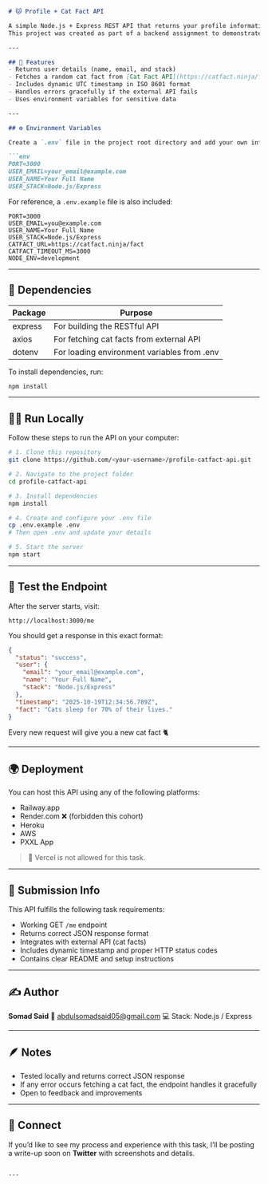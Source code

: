 ````markdown
# 🐱 Profile + Cat Fact API

A simple Node.js + Express REST API that returns your profile information and a random cat fact 🐾.  
This project was created as part of a backend assignment to demonstrate API development, external API integration, and JSON formatting.

---

## 🚀 Features
- Returns user details (name, email, and stack)
- Fetches a random cat fact from [Cat Fact API](https://catfact.ninja/fact)
- Includes dynamic UTC timestamp in ISO 8601 format
- Handles errors gracefully if the external API fails
- Uses environment variables for sensitive data

---

## ⚙️ Environment Variables

Create a `.env` file in the project root directory and add your own information:

```env
PORT=3000
USER_EMAIL=your_email@example.com
USER_NAME=Your Full Name
USER_STACK=Node.js/Express
````

For reference, a `.env.example` file is also included:

```env
PORT=3000
USER_EMAIL=you@example.com
USER_NAME=Your Full Name
USER_STACK=Node.js/Express
CATFACT_URL=https://catfact.ninja/fact
CATFACT_TIMEOUT_MS=3000
NODE_ENV=development
```

---

## 🧰 Dependencies

| Package | Purpose                                     |
| ------- | ------------------------------------------- |
| express | For building the RESTful API                |
| axios   | For fetching cat facts from external API    |
| dotenv  | For loading environment variables from .env |

To install dependencies, run:

```bash
npm install
```

---

## 🧑‍💻 Run Locally

Follow these steps to run the API on your computer:

```bash
# 1. Clone this repository
git clone https://github.com/<your-username>/profile-catfact-api.git

# 2. Navigate to the project folder
cd profile-catfact-api

# 3. Install dependencies
npm install

# 4. Create and configure your .env file
cp .env.example .env
# Then open .env and update your details

# 5. Start the server
npm start
```

---

## 🧪 Test the Endpoint

After the server starts, visit:

```
http://localhost:3000/me
```

You should get a response in this exact format:

```json
{
  "status": "success",
  "user": {
    "email": "your_email@example.com",
    "name": "Your Full Name",
    "stack": "Node.js/Express"
  },
  "timestamp": "2025-10-19T12:34:56.789Z",
  "fact": "Cats sleep for 70% of their lives."
}
```

Every new request will give you a new cat fact 🐈

---

## 🌍 Deployment

You can host this API using any of the following platforms:

* Railway.app
* Render.com ❌ (forbidden this cohort)
* Heroku
* AWS
* PXXL App

> 🚫 Vercel is not allowed for this task.

---

## 🧾 Submission Info

This API fulfills the following task requirements:

* Working GET `/me` endpoint
* Returns correct JSON response format
* Integrates with external API (cat facts)
* Includes dynamic timestamp and proper HTTP status codes
* Contains clear README and setup instructions

---

## ✍️ Author

**Somad Said**
📧 [abdulsomadsaid05@gmail.com](mailto:abdulsomadsaid05@gmail.com)
💻 Stack: Node.js / Express

---

## 🪶 Notes

* Tested locally and returns correct JSON response
* If any error occurs fetching a cat fact, the endpoint handles it gracefully
* Open to feedback and improvements

---

## 💬 Connect

If you’d like to see my process and experience with this task, I’ll be posting a write-up soon on **Twitter** with screenshots and details.

```

---
